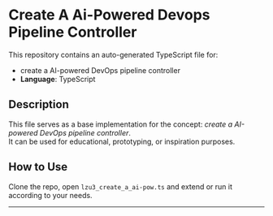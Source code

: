 # Create A Ai-Powered Devops Pipeline Controller

This repository contains an auto-generated TypeScript file for:

- create a AI-powered DevOps pipeline controller
- **Language**: TypeScript

## Description

This file serves as a base implementation for the concept: *create a AI-powered DevOps pipeline controller*.  
It can be used for educational, prototyping, or inspiration purposes.

## How to Use

Clone the repo, open `lzu3_create_a_ai-pow.ts` and extend or run it according to your needs.

---


